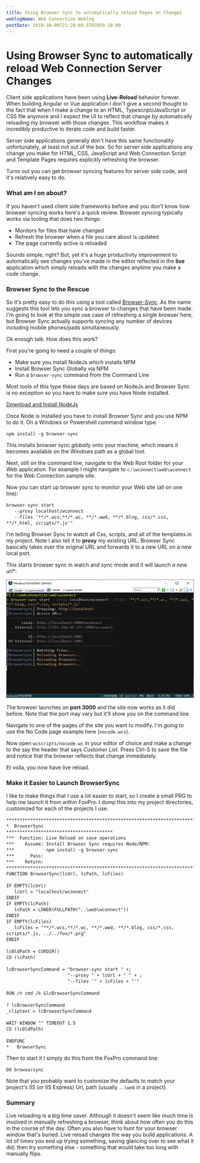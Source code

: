 ```yaml
---
title: Using Browser Sync to automatically reload Pages on Changes
weblogName: Web Connection Weblog
postDate: 2018-10-09T21:28:09.5783959-10:00
---
```

# Using Browser Sync to automatically reload Web Connection Server Changes

Client side applications have been using **Live-Reload** behavior forever. When building Angular or Vue application I don't give a second thought to the fact that when I make a change to an HTML, Typescript/JavaScript or CSS file anymore and I expect the UI to reflect that change by automatically reloading my browser with those changes. This workflow makes it incredibly productive to iterate code and build faster.

Server side applications generally don't have this same functionality unfortunately, at least not out of the box. So for server side applications any change you make  for HTML, CSS, JavaScript and Web Connection Script and Template Pages requires explicitly refreshing the browser.

Turns out you can get browser syncing features for server side code, and it's relatively easy to do.

### What am I on about?
If you haven't used client side frameworks before and you don't know how browser syncing works here's a quick review. Browser syncing typically works via tooling that does two things:

* Monitors for files that have changed 
* Refresh the browser when a file you care about is updated
* The page currently active is reloaded

Sounds simple, right? But, yet it's a huge productivity improvement to automatically see changes you've made in the editor reflected in the **live** application which simply reloads with the changes anytime you make a code change.

### Browser Sync to the Rescue
So it's pretty easy to do this using a tool called [Browser-Sync](https://browsersync.io/). As the name suggests this tool lets you sync a browser to changes that have been made. I'm going to look at the simple use case of refreshing a single browser here, but Browser Sync actually supports syncing any number of devices including mobile phones/pads simultaneously.

Ok enough talk. How does this work?

First you're going to need a couple of things:

* Make sure you install NodeJs which installs NPM
* Install Browser Sync Globally via NPM
* Run a `browser-sync` command from the Command Line

Most tools of this type these days are based on NodeJs and Browser Sync is no exception so you have to make sure you have Node installed.

[Download and Install NodeJs](https://nodejs.org/en/download/)

Once Node is installed you have to install Browser Sync and you use NPM to do it. On a Windows or Powershell command window type:

```
npm install -g browser-sync
```

This installs browser sync *globally* onto your machine, which means it becomes available on the Windows path as a global tool.

Next, still on the command line, navigate to the Web Root folder for your Web application. For example I might navigate to `c:\wconnect\web\wconnect` for the Web Connection sample site.

Now you can start up browser sync to monitor your Web site (all on one line):

```
browser-sync start 
   --proxy localhost/wconnect
   --files '**/*.wcs,**/*.wc, **/*.wwd, **/*.blog, css/*.css, **/*.html, scripts/*.js'"
```

I'm telling Browser Sync to watch all Css, scripts, and all of the templates in my project. Note I also tell it to **proxy** my existing URL. Browser Sync basically takes over the original URL and forwards it to a new URL on a new local port.

This starts browser sync in watch and sync mode and it will launch *a new url**:

![](browser-sync-running.png)

The browser launches on **port 3000**  and the site now works as it did before. Note that the port may vary but it'll show you on the command line.

Navigate to one of the pages of the site you want to modify. I'm going to use the No Code page example here (`nocode.wcs`). 

Now open `wcscripts/nocode.wc` in your editor of choice and make a change to the say the  header that says *Customer List*. Press Ctrl-S to save the file and notice that the browser reflects that change immediately.

Et voila, you now have live reload.

### Make it Easier to Launch BrowserSync
I like to make things that I use a lot easier to start, so I create a small PRG to help me launch it from within FoxPro. I dump this into my project directories, customized for each of the projects I use.

```foxpro
************************************************************************
*  BrowserSync
****************************************
***  Function: Live Reload on save operations
***    Assume: Install Browser Sync requires Node/NPM:
***            npm install -g browser-sync
***      Pass:
***    Return:
************************************************************************
FUNCTION BrowserSync(lcUrl, lcPath, lcFiles)

IF EMPTY(lcUrl)
   lcUrl = "localhost/wconnect"
ENDIF
IF EMPTY(lcPath)
   lcPath = LOWER(FULLPATH("..\web\wconnect"))
ENDIF
IF EMPTY(lcFiles)
   lcFiles = "**/*.wcs,**/*.wc, **/*.wwd, **/*.blog, css/*.css, scripts/*.js, ../../fox/*.prg"
ENDIF

lcOldPath = CURDIR()
CD (lcPath)

lcBrowserSyncCommand = "browser-sync start " +;
                       "--proxy " + lcUrl + " " + ;
                       "--files '" + lcFiles + "'"
                       
RUN /n cmd /k &lcBrowserSyncCommand

? lcBrowserSyncCommand
_cliptext = lcBrowserSyncCommand

WAIT WINDOW "" TIMEOUT 1.5
CD (lcOldPath)

ENDFUNC
*   BrowserSync
```

Then to start it I simply do this from the FoxPro command line:

```foxpro
DO browsersync
```

Note that you probably want to customize the defaults to match your project's IIS (or IIS Express) Url, path (usually `..\web` in a project).


### Summary
Live reloading is a big time saver. Although it doesn't seem like much time is involved in manually refreshing a browser, think about how often you do this in the course of the day. Often you also have to hunt for your browser window that's buried. Live reload changes the way you build applications. A lot of times you end up trying something, saving glancing over to see what it did, then try something else - something that would take too long with manually flips.